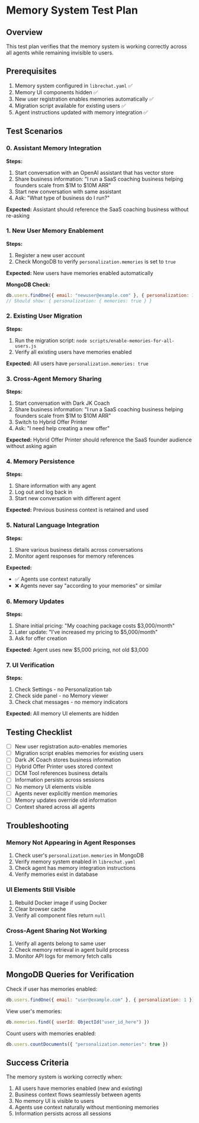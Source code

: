 # Memory System Test Plan

## Overview
This test plan verifies that the memory system is working correctly across all agents while remaining invisible to users.

## Prerequisites
1. Memory system configured in `librechat.yaml` ✅
2. Memory UI components hidden ✅
3. New user registration enables memories automatically ✅
4. Migration script available for existing users ✅
5. Agent instructions updated with memory integration ✅

## Test Scenarios

### 0. Assistant Memory Integration
**Steps:**
1. Start conversation with an OpenAI assistant that has vector store
2. Share business information: "I run a SaaS coaching business helping founders scale from $1M to $10M ARR"
3. Start new conversation with same assistant
4. Ask: "What type of business do I run?"

**Expected:** Assistant should reference the SaaS coaching business without re-asking

### 1. New User Memory Enablement
**Steps:**
1. Register a new user account
2. Check MongoDB to verify `personalization.memories` is set to `true`

**Expected:** New users have memories enabled automatically

**MongoDB Check:**
```javascript
db.users.findOne({ email: "newuser@example.com" }, { personalization: 1 })
// Should show: { personalization: { memories: true } }
```

### 2. Existing User Migration
**Steps:**
1. Run the migration script: `node scripts/enable-memories-for-all-users.js`
2. Verify all existing users have memories enabled

**Expected:** All users have `personalization.memories: true`

### 3. Cross-Agent Memory Sharing
**Steps:**
1. Start conversation with Dark JK Coach
2. Share business information: "I run a SaaS coaching business helping founders scale from $1M to $10M ARR"
3. Switch to Hybrid Offer Printer
4. Ask: "I need help creating a new offer"

**Expected:** Hybrid Offer Printer should reference the SaaS founder audience without asking again

### 4. Memory Persistence
**Steps:**
1. Share information with any agent
2. Log out and log back in
3. Start new conversation with different agent

**Expected:** Previous business context is retained and used

### 5. Natural Language Integration
**Steps:**
1. Share various business details across conversations
2. Monitor agent responses for memory references

**Expected:** 
- ✅ Agents use context naturally
- ❌ Agents never say "according to your memories" or similar

### 6. Memory Updates
**Steps:**
1. Share initial pricing: "My coaching package costs $3,000/month"
2. Later update: "I've increased my pricing to $5,000/month"
3. Ask for offer creation

**Expected:** Agent uses new $5,000 pricing, not old $3,000

### 7. UI Verification
**Steps:**
1. Check Settings - no Personalization tab
2. Check side panel - no Memory viewer
3. Check chat messages - no memory indicators

**Expected:** All memory UI elements are hidden

## Testing Checklist

- [ ] New user registration auto-enables memories
- [ ] Migration script enables memories for existing users
- [ ] Dark JK Coach stores business information
- [ ] Hybrid Offer Printer uses stored context
- [ ] DCM Tool references business details
- [ ] Information persists across sessions
- [ ] No memory UI elements visible
- [ ] Agents never explicitly mention memories
- [ ] Memory updates override old information
- [ ] Context shared across all agents

## Troubleshooting

### Memory Not Appearing in Agent Responses
1. Check user's `personalization.memories` in MongoDB
2. Verify memory system enabled in `librechat.yaml`
3. Check agent has memory integration instructions
4. Verify memories exist in database

### UI Elements Still Visible
1. Rebuild Docker image if using Docker
2. Clear browser cache
3. Verify all component files return `null`

### Cross-Agent Sharing Not Working
1. Verify all agents belong to same user
2. Check memory retrieval in agent build process
3. Monitor API logs for memory fetch calls

## MongoDB Queries for Verification

Check if user has memories enabled:
```javascript
db.users.findOne({ email: "user@example.com" }, { personalization: 1 })
```

View user's memories:
```javascript
db.memories.find({ userId: ObjectId("user_id_here") })
```

Count users with memories enabled:
```javascript
db.users.countDocuments({ "personalization.memories": true })
```

## Success Criteria

The memory system is working correctly when:
1. All users have memories enabled (new and existing)
2. Business context flows seamlessly between agents
3. No memory UI is visible to users
4. Agents use context naturally without mentioning memories
5. Information persists across all sessions